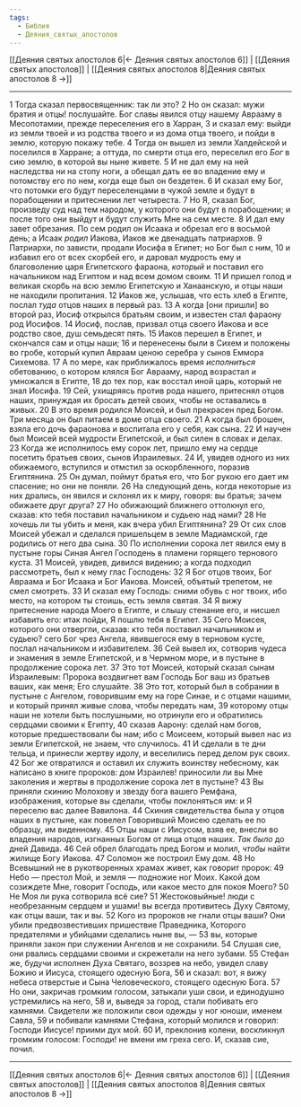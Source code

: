 ```yaml
---
tags:
  - Библия
  - Деяния_святых_апостолов
---
```

[[Деяния святых апостолов 6|← Деяния святых апостолов 6]] | [[Деяния святых апостолов]] | [[Деяния святых апостолов 8|Деяния святых апостолов 8 →]]

---
1 Тогда сказал первосвященник: так ли это?
2 Но он сказал: мужи братия и отцы! послушайте. Бог славы явился отцу нашему Аврааму в Месопотамии, прежде переселения его в Харран,
3 и сказал ему: выйди из земли твоей и из родства твоего и из дома отца твоего, и пойди в землю, которую покажу тебе.
4 Тогда он вышел из земли Халдейской и поселился в Харране; а оттуда, по смерти отца его, переселил его <I>Бог</I> в сию землю, в которой вы ныне живете.
5 И не дал ему на ней наследства ни на стопу ноги, а обещал дать ее во владение ему и потомству его по нем, когда еще был он бездетен.
6 И сказал ему Бог, что потомки его будут переселенцами в чужой земле и будут в порабощении и притеснении лет четыреста.
7 Но Я, сказал Бог, произведу суд над тем народом, у которого они будут в порабощении; и после того они выйдут и будут служить Мне на сем месте.
8 И дал ему завет обрезания. По сем родил он Исаака и обрезал его в восьмой день; а Исаак <I>родил</I> Иакова, Иаков же двенадцать патриархов.
9 Патриархи, по зависти, продали Иосифа в Египет; но Бог был с ним,
10 и избавил его от всех скорбей его, и даровал мудрость ему и благоволение царя Египетского фараона, <I>который</I> и поставил его начальником над Египтом и над всем домом своим.
11 И пришел голод и великая скорбь на всю землю Египетскую и Ханаанскую, и отцы наши не находили пропитания.
12 Иаков же, услышав, что есть хлеб в Египте, послал <I>туда</I> отцов наших в первый раз.
13 А когда [они пришли] во второй раз, Иосиф открылся братьям своим, и известен стал фараону род Иосифов.
14 Иосиф, послав, призвал отца своего Иакова и все родство свое, душ семьдесят пять.
15 Иаков перешел в Египет, и скончался сам и отцы наши;
16 и перенесены были в Сихем и положены во гробе, который купил Авраам ценою серебра у сынов Еммора Сихемова.
17 А по мере, как приближалось время <I>исполниться</I> обетованию, о котором клялся Бог Аврааму, народ возрастал и умножался в Египте,
18 до тех пор, как восстал иной царь, который не знал Иосифа.
19 Сей, ухищряясь против рода нашего, притеснял отцов наших, принуждая их бросать детей своих, чтобы не оставались в живых.
20 В это время родился Моисей, и был прекрасен пред Богом. Три месяца он был питаем в доме отца своего.
21 А когда был брошен, взяла его дочь фараонова и воспитала его у себя, как сына.
22 И научен был Моисей всей мудрости Египетской, и был силен в словах и делах.
23 Когда же исполнилось ему сорок лет, пришло ему на сердце посетить братьев своих, сынов Израилевых.
24 И, увидев одного из них обижаемого, вступился и отмстил за оскорбленного, поразив Египтянина.
25 Он думал, поймут братья его, что Бог рукою его дает им спасение; но они не поняли.
26 На следующий день, когда некоторые из них дрались, он явился и склонял их к миру, говоря: вы братья; зачем обижаете друг друга?
27 Но обижающий ближнего оттолкнул его, сказав: кто тебя поставил начальником и судьею над нами?
28 Не хочешь ли ты убить и меня, как вчера убил Египтянина?
29 От сих слов Моисей убежал и сделался пришельцем в земле Мадиамской, где родились от него два сына.
30 По исполнении сорока лет явился ему в пустыне горы Синая Ангел Господень в пламени горящего тернового куста.
31 Моисей, увидев, дивился видению; а когда подходил рассмотреть, был к нему глас Господень:
32 Я Бог отцов твоих, Бог Авраама и Бог Исаака и Бог Иакова. Моисей, объятый трепетом, не смел смотреть.
33 И сказал ему Господь: сними обувь с ног твоих, ибо место, на котором ты стоишь, есть земля святая.
34 Я вижу притеснение народа Моего в Египте, и слышу стенание его, и нисшел избавить его: итак пойди, Я пошлю тебя в Египет.
35 Сего Моисея, которого они отвергли, сказав: кто тебя поставил начальником и судьею? сего Бог чрез Ангела, явившегося ему в терновом кусте, послал начальником и избавителем.
36 Сей вывел их, сотворив чудеса и знамения в земле Египетской, и в Чермном море, и в пустыне в продолжение сорока лет.
37 Это тот Моисей, который сказал сынам Израилевым: Пророка воздвигнет вам Господь Бог ваш из братьев ваших, как меня; Его слушайте.
38 Это тот, который был в собрании в пустыне с Ангелом, говорившим ему на горе Синае, и с отцами нашими, и который принял живые слова, чтобы передать нам,
39 которому отцы наши не хотели быть послушными, но отринули его и обратились сердцами своими к Египту,
40 сказав Аарону: сделай нам богов, которые предшествовали бы нам; ибо с Моисеем, который вывел нас из земли Египетской, не знаем, что случилось.
41 И сделали в те дни тельца, и принесли жертву идолу, и веселились перед делом рук своих.
42 Бог же отвратился и оставил их служить воинству небесному, как написано в книге пророков: дом Израилев! приносили ли вы Мне заколения и жертвы в продолжение сорока лет в пустыне?
43 Вы приняли скинию Молохову и звезду бога вашего Ремфана, изображения, которые вы сделали, чтобы поклоняться им: и Я переселю вас далее Вавилона.
44 Скиния свидетельства была у отцов наших в пустыне, как повелел Говоривший Моисею сделать ее по образцу, им виденному.
45 Отцы наши с Иисусом, взяв ее, внесли во владения народов, изгнанных Богом от лица отцов наших. <I>Так</I> <I>было</I> до дней Давида.
46 Сей обрел благодать пред Богом и молил, <I>чтобы</I> найти жилище Богу Иакова.
47 Соломон же построил Ему дом.
48 Но Всевышний не в рукотворенных храмах живет, как говорит пророк:
49 Небо — престол Мой, и земля — подножие ног Моих. Какой дом созиждете Мне, говорит Господь, или какое место для покоя Моего?
50 Не Моя ли рука сотворила всё сие?
51 Жестоковыйные! люди с необрезанным сердцем и ушами! вы всегда противитесь Духу Святому, как отцы ваши, так и вы.
52 Кого из пророков не гнали отцы ваши? Они убили предвозвестивших пришествие Праведника, Которого предателями и убийцами сделались ныне вы, —
53 вы, которые приняли закон при служении Ангелов и не сохранили.
54 Слушая сие, они рвались сердцами своими и скрежетали на него зубами.
55 Стефан же, будучи исполнен Духа Святаго, воззрев на небо, увидел славу Божию и Иисуса, стоящего одесную Бога,
56 и сказал: вот, я вижу небеса отверстые и Сына Человеческого, стоящего одесную Бога.
57 Но они, закричав громким голосом, затыкали уши свои, и единодушно устремились на него,
58 и, выведя за город, стали побивать его камнями. Свидетели же положили свои одежды у ног юноши, именем Савла,
59 и побивали камнями Стефана, который молился и говорил: Господи Иисусе! приими дух мой.
60 И, преклонив колени, воскликнул громким голосом: Господи! не вмени им греха сего. И, сказав сие, почил.

---
[[Деяния святых апостолов 6|← Деяния святых апостолов 6]] | [[Деяния святых апостолов]] | [[Деяния святых апостолов 8|Деяния святых апостолов 8 →]]